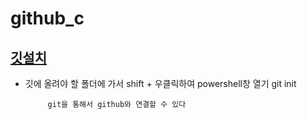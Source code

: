 # github_c

## [깃설치](https://git-scm.com/download/win)

- 깃에 올려야 할 폴더에 가서 shift + 우클릭하여 powershell창 열기
      git init 

           git을 통해서 github와 연결할 수 있다
